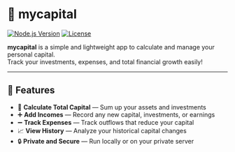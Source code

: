 # 🏦 mycapital

[![Node.js Version](https://img.shields.io/badge/node-22.x-brightgreen)](https://nodejs.org/en/)
[![License](https://img.shields.io/badge/license-MIT-blue.svg)](LICENSE)

**mycapital** is a simple and lightweight app to calculate and manage your personal capital.  
Track your investments, expenses, and total financial growth easily!

---

## 🚀 Features

- 🧮 **Calculate Total Capital** — Sum up your assets and investments
- ➕ **Add Incomes** — Record any new capital, investments, or earnings
- ➖ **Track Expenses** — Track outflows that reduce your capital
- 📈 **View History** — Analyze your historical capital changes
- 🔒 **Private and Secure** — Run locally or on your private server

